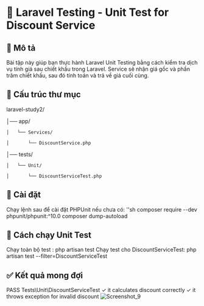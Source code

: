 # 🧪 Laravel Testing - Unit Test for Discount Service

## 📌 Mô tả
Bài tập này giúp bạn thực hành Laravel Unit Testing bằng cách kiểm tra dịch vụ tính giá sau chiết khấu trong Laravel.
Service sẽ nhận giá gốc và phần trăm chiết khấu, sau đó tính toán và trả về giá cuối cùng.

## 📂 Cấu trúc thư mục
laravel-study2/

│── app/

    │   └── Services/

    │       └── DiscountService.php

│── tests/

    │   └── Unit/

    │       └── DiscountServiceTest.php

## 🔧 Cài đặt
Chạy lệnh sau để cài đặt PHPUnit nếu chưa có:
''sh
composer require --dev phpunit/phpunit:^10.0
composer dump-autoload

## 🚀 Cách chạy Unit Test
Chạy toàn bộ test : php artisan test
Chạy test cho DiscountServiceTest: php artisan test --filter=DiscountServiceTest

## ✅ Kết quả mong đợi
PASS  Tests\Unit\DiscountServiceTest
✓ it calculates discount correctly
✓ it throws exception for invalid discount
![Screenshot_9](https://github.com/user-attachments/assets/40958309-8a9e-41c9-b099-489c124c89e7)

